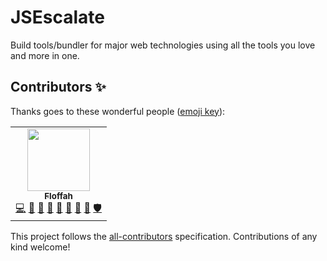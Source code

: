 # JSEscalate

Build tools/bundler for major web technologies using all the tools you love and more in one.

## Contributors ✨

Thanks goes to these wonderful people ([emoji key](https://allcontributors.org/docs/en/emoji-key)):

<!-- ALL-CONTRIBUTORS-LIST:START - Do not remove or modify this section -->
<!-- prettier-ignore-start -->
<!-- markdownlint-disable -->
<table>
  <tr>
    <td align="center"><a href="https://discord.gg/bc8Y2y9"><img src="https://avatars0.githubusercontent.com/u/27270386?v=4?s=100" width="100px;" alt=""/><br /><sub><b>Floffah</b></sub></a><br /><a href="https://github.com/confuscript/confuscript/commits?author=Floffah" title="Code">💻</a> <a href="https://github.com/confuscript/confuscript/commits?author=Floffah" title="Documentation">📖</a> <a href="#design-Floffah" title="Design">🎨</a> <a href="#ideas-Floffah" title="Ideas, Planning, & Feedback">🤔</a> <a href="#projectManagement-Floffah" title="Project Management">📆</a> <a href="#question-Floffah" title="Answering Questions">💬</a> <a href="https://github.com/confuscript/confuscript/pulls?q=is%3Apr+reviewed-by%3AFloffah" title="Reviewed Pull Requests">👀</a> <a href="#research-Floffah" title="Research">🔬</a> <a href="#security-Floffah" title="Security">🛡️</a></td>
  </tr>
</table>

<!-- markdownlint-restore -->
<!-- prettier-ignore-end -->

<!-- ALL-CONTRIBUTORS-LIST:END -->

This project follows the [all-contributors](https://github.com/all-contributors/all-contributors) specification.
Contributions of any kind welcome!
